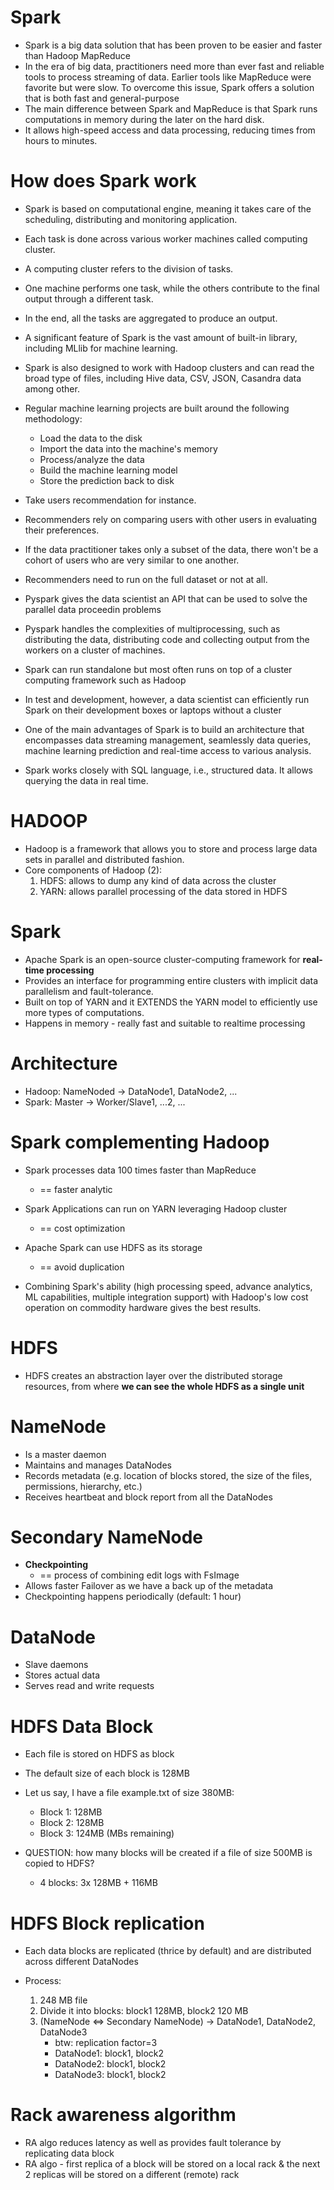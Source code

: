 # Spark

- Spark is a big data solution that has been proven to be easier and faster than Hadoop MapReduce
- In the era of big data, practitioners need more than ever fast and reliable tools to process streaming of data. Earlier tools like MapReduce were favorite but were slow. To overcome this issue, Spark offers a solution that is both fast and general-purpose
- The main difference between Spark and MapReduce is that Spark runs computations in memory during the later on the hard disk.
- It allows high-speed access and data processing, reducing times from hours to minutes.

# How does Spark work
- Spark is based on computational engine, meaning it takes care of the scheduling, distributing and monitoring application.
- Each task is done across various worker machines called computing cluster.
- A computing cluster refers to the division of tasks.
- One machine performs one task, while the others contribute to the final output through a different task.
- In the end, all the tasks are aggregated to produce an output.

- A significant feature of Spark is the vast amount of built-in library, including MLlib for machine learning.
- Spark is also designed to work with Hadoop clusters and can read the broad type of files, including Hive data, CSV, JSON, Casandra data among other.

- Regular machine learning projects are built around the following methodology:
    - Load the data to the disk
    - Import the data into the machine's memory
    - Process/analyze the data
    - Build the machine learning model
    - Store the prediction back to disk

- Take users recommendation for instance.
- Recommenders rely on comparing users with other users in evaluating their preferences.
- If the data practitioner takes only a subset of the data, there won't be a cohort of users who are very similar to one another.
- Recommenders need to run on the full dataset or not at all.

- Pyspark gives the data scientist an API that can be used to solve the parallel data proceedin problems
- Pyspark handles the complexities of multiprocessing, such as distributing the data, distributing code and collecting output from the workers on a cluster of machines.

- Spark can run standalone but most often runs on top of a cluster computing framework such as Hadoop
- In test and development, however, a data scientist can efficiently run Spark on their development boxes or laptops without a cluster

- One of the main advantages of Spark is to build an architecture that encompasses data streaming management, seamlessly data queries, machine learning prediction and real-time access to various analysis.
- Spark works closely with SQL language, i.e., structured data. It allows querying the data in real time.

# HADOOP
- Hadoop is a framework that allows you to store and process large data sets in parallel and distributed fashion.
- Core components of Hadoop (2):
    1. HDFS: allows to dump any kind of data across the cluster
    2. YARN: allows parallel processing of the data stored in HDFS

# Spark
- Apache Spark is an open-source cluster-computing framework for **real-time processing**
- Provides an interface for programming entire clusters with implicit data parallelism and fault-tolerance.
- Built on top of YARN and it EXTENDS the YARN model to efficiently use more types of computations.
- Happens in memory - really fast and suitable to realtime processing

# Architecture
- Hadoop: NameNoded -> DataNode1, DataNode2, ...
- Spark: Master -> Worker/Slave1, ...2, ...

# Spark complementing Hadoop
- Spark processes data 100 times faster than MapReduce
    - == faster analytic
- Spark Applications can run on YARN leveraging Hadoop cluster
    - == cost optimization
- Apache Spark can use HDFS as its storage
    - == avoid duplication

- Combining Spark's ability (high processing speed, advance analytics, ML capabilities, multiple integration support) with Hadoop's low cost operation on commodity hardware gives the best results.

# HDFS
- HDFS creates an abstraction layer over the distributed storage resources, from where **we can see the whole HDFS as a single unit**

# NameNode
- Is a master daemon
- Maintains and manages DataNodes
- Records metadata (e.g. location of blocks stored, the size of the files, permissions, hierarchy, etc.)
- Receives heartbeat and block report from all the DataNodes

# Secondary NameNode
- **Checkpointing** 
    - == process of combining edit logs with FsImage
- Allows faster Failover as we have a back up of the metadata
- Checkpointing happens periodically (default: 1 hour)

# DataNode
- Slave daemons
- Stores actual data
- Serves read and write requests

# HDFS Data Block
- Each file is stored on HDFS as block
- The default size of each block is 128MB

- Let us say, I have a file example.txt of size 380MB:
    - Block 1: 128MB
    - Block 2: 128MB
    - Block 3: 124MB (MBs remaining)

- QUESTION: how many blocks will be created if a file of size 500MB is copied to HDFS?
    - 4 blocks: 3x 128MB + 116MB

# HDFS Block replication
- Each data blocks are replicated (thrice by default) and are distributed across different DataNodes

- Process:
    1. 248 MB file
    2. Divide it into blocks: block1 128MB, block2 120 MB
    3. (NameNode <=> Secondary NameNode) -> DataNode1, DataNode2, DataNode3
        - btw: replication factor=3
        - DataNode1: block1, block2
        - DataNode2: block1, block2
        - DataNode3: block1, block2

# Rack awareness algorithm
- RA algo reduces latency as well as provides fault tolerance by replicating data block
- RA algo - first replica of a block will be stored on a local rack & the next 2 replicas will be stored on a different (remote) rack